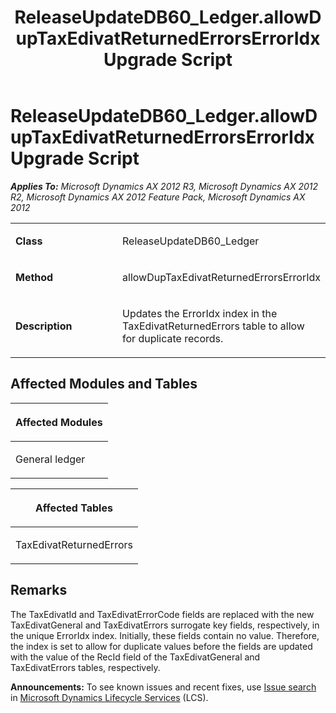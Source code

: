 ﻿---
title: ReleaseUpdateDB60_Ledger.allowDupTaxEdivatReturnedErrorsErrorIdx Upgrade Script
TOCTitle: ReleaseUpdateDB60_Ledger.allowDupTaxEdivatReturnedErrorsErrorIdx Upgrade Script
ms:assetid: b7a2a752-a4a4-d670-8ea2-a16b57242115
ms:mtpsurl: https://msdn.microsoft.com/en-us/library/JJ737064(v=AX.60)
ms:contentKeyID: 49710746
ms.date: 05/18/2015
mtps_version: v=AX.60
---

# ReleaseUpdateDB60\_Ledger.allowDupTaxEdivatReturnedErrorsErrorIdx Upgrade Script 


_**Applies To:** Microsoft Dynamics AX 2012 R3, Microsoft Dynamics AX 2012 R2, Microsoft Dynamics AX 2012 Feature Pack, Microsoft Dynamics AX 2012_

<table>
<colgroup>
<col style="width: 50%" />
<col style="width: 50%" />
</colgroup>
<tbody>
<tr class="odd">
<td><p><strong>Class</strong></p></td>
<td><p>ReleaseUpdateDB60_Ledger</p></td>
</tr>
<tr class="even">
<td><p><strong>Method</strong></p></td>
<td><p>allowDupTaxEdivatReturnedErrorsErrorIdx</p></td>
</tr>
<tr class="odd">
<td><p><strong>Description</strong></p></td>
<td><p>Updates the ErrorIdx index in the TaxEdivatReturnedErrors table to allow for duplicate records.</p></td>
</tr>
</tbody>
</table>


## Affected Modules and Tables

<table>
<colgroup>
<col style="width: 100%" />
</colgroup>
<thead>
<tr class="header">
<th><p>Affected Modules</p></th>
</tr>
</thead>
<tbody>
<tr class="odd">
<td><p>General ledger</p></td>
</tr>
</tbody>
</table>


<table>
<colgroup>
<col style="width: 100%" />
</colgroup>
<thead>
<tr class="header">
<th><p>Affected Tables</p></th>
</tr>
</thead>
<tbody>
<tr class="odd">
<td><p>TaxEdivatReturnedErrors</p></td>
</tr>
</tbody>
</table>


## Remarks

The TaxEdivatId and TaxEdivatErrorCode fields are replaced with the new TaxEdivatGeneral and TaxEdivatErrors surrogate key fields, respectively, in the unique ErrorIdx index. Initially, these fields contain no value. Therefore, the index is set to allow for duplicate values before the fields are updated with the value of the RecId field of the TaxEdivatGeneral and TaxEdivatErrors tables, respectively.

  
**Announcements:** To see known issues and recent fixes, use [Issue search](http://go.microsoft.com/fwlink/?linkid=389258) in [Microsoft Dynamics Lifecycle Services](http://go.microsoft.com/fwlink/?linkid=306505) (LCS).

